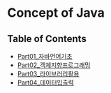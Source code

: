# Concept of Java

## Table of Contents
- [Part01_자바언어기초](https://github.com/DS0708/StandardOfJava/tree/main/Part01_%EC%9E%90%EB%B0%94%EC%96%B8%EC%96%B4%EA%B8%B0%EC%B4%88)
- [Part02_객체지향프로그래밍](https://github.com/DS0708/StandardOfJava/tree/main/Part02_%EA%B0%9D%EC%B2%B4%EC%A7%80%ED%96%A5%ED%94%84%EB%A1%9C%EA%B7%B8%EB%9E%98%EB%B0%8D)
- [Part03_라이브러리활용](https://github.com/DS0708/StandardOfJava/tree/main/Part03_%EB%9D%BC%EC%9D%B4%EB%B8%8C%EB%9F%AC%EB%A6%AC%ED%99%9C%EC%9A%A9)
- [Part04_데이터입출력](https://github.com/DS0708/StandardOfJava/tree/main/Part04_%EB%8D%B0%EC%9D%B4%ED%84%B0%EC%9E%85%EC%B6%9C%EB%A0%A5)
